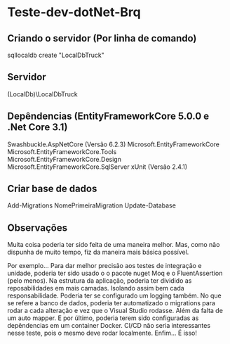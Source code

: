 # Teste-dev-dotNet-Brq

## Criando o servidor (Por linha de comando)
sqllocaldb create "LocalDbTruck"

## Servidor
(LocalDb)\LocalDbTruck

## Depêndencias (EntityFrameworkCore 5.0.0 e .Net Core 3.1)
Swashbuckle.AspNetCore (Versão 6.2.3)
Microsoft.EntityFrameworkCore
Microsoft.EntityFrameworkCore.Tools
Microsoft.EntityFrameworkCore.Design
Microsoft.EntityFrameworkCore.SqlServer
xUnit (Versão 2.4.1)

## Criar base de dados
Add-Migrations NomePrimeiraMigration
Update-Database

## Observações
Muita coisa poderia ter sido feita de uma maneira melhor.
Mas, como não dispunha de muito tempo, fiz da maneira mais básica possível.

Por exemplo... Para dar melhor precisão aos testes de integração e unidade,
poderia ter sido usado o o pacote nuget Moq e o FluentAssertion (pelo menos).
Na estrutura da aplicação, poderia ter dividido as reposabilidades em mais
camadas. Isolando assim bem cada responsabilidade. Poderia ter se configurado
um logging também.
No que se refere a banco de dados, poderia ter automatizado o migrations
para rodar a cada alteração e vez que o Visual Studio rodasse. Além da falta
de um auto mapper.
E por último, poderia terem sido configuradas as depêndencias em um container
Docker. CI/CD não seria interessantes nesse teste, pois o mesmo deve rodar
localmente.
Enfim... É isso!